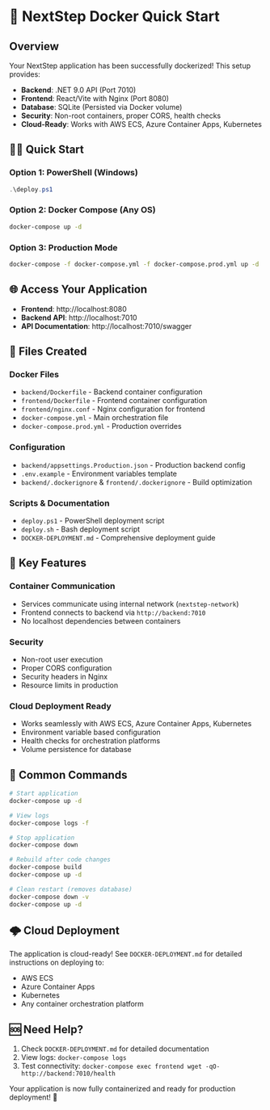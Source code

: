 # 🚀 NextStep Docker Quick Start

## Overview
Your NextStep application has been successfully dockerized! This setup provides:

- **Backend**: .NET 9.0 API (Port 7010)
- **Frontend**: React/Vite with Nginx (Port 8080)
- **Database**: SQLite (Persisted via Docker volume)
- **Security**: Non-root containers, proper CORS, health checks
- **Cloud-Ready**: Works with AWS ECS, Azure Container Apps, Kubernetes

## 🏃‍♂️ Quick Start

### Option 1: PowerShell (Windows)
```powershell
.\deploy.ps1
```

### Option 2: Docker Compose (Any OS)
```bash
docker-compose up -d
```

### Option 3: Production Mode
```bash
docker-compose -f docker-compose.yml -f docker-compose.prod.yml up -d
```

## 🌐 Access Your Application

- **Frontend**: http://localhost:8080
- **Backend API**: http://localhost:7010
- **API Documentation**: http://localhost:7010/swagger

## 📁 Files Created

### Docker Files
- `backend/Dockerfile` - Backend container configuration
- `frontend/Dockerfile` - Frontend container configuration
- `frontend/nginx.conf` - Nginx configuration for frontend
- `docker-compose.yml` - Main orchestration file
- `docker-compose.prod.yml` - Production overrides

### Configuration
- `backend/appsettings.Production.json` - Production backend config
- `.env.example` - Environment variables template
- `backend/.dockerignore` & `frontend/.dockerignore` - Build optimization

### Scripts & Documentation
- `deploy.ps1` - PowerShell deployment script
- `deploy.sh` - Bash deployment script
- `DOCKER-DEPLOYMENT.md` - Comprehensive deployment guide

## 🔧 Key Features

### Container Communication
- Services communicate using internal network (`nextstep-network`)
- Frontend connects to backend via `http://backend:7010`
- No localhost dependencies between containers

### Security
- Non-root user execution
- Proper CORS configuration
- Security headers in Nginx
- Resource limits in production

### Cloud Deployment Ready
- Works seamlessly with AWS ECS, Azure Container Apps, Kubernetes
- Environment variable based configuration
- Health checks for orchestration platforms
- Volume persistence for database

## 🚨 Common Commands

```bash
# Start application
docker-compose up -d

# View logs
docker-compose logs -f

# Stop application
docker-compose down

# Rebuild after code changes
docker-compose build
docker-compose up -d

# Clean restart (removes database)
docker-compose down -v
docker-compose up -d
```

## 🌩️ Cloud Deployment

The application is cloud-ready! See `DOCKER-DEPLOYMENT.md` for detailed instructions on deploying to:
- AWS ECS
- Azure Container Apps  
- Kubernetes
- Any container orchestration platform

## 🆘 Need Help?

1. Check `DOCKER-DEPLOYMENT.md` for detailed documentation
2. View logs: `docker-compose logs`
3. Test connectivity: `docker-compose exec frontend wget -qO- http://backend:7010/health`

Your application is now fully containerized and ready for production deployment! 🎉
